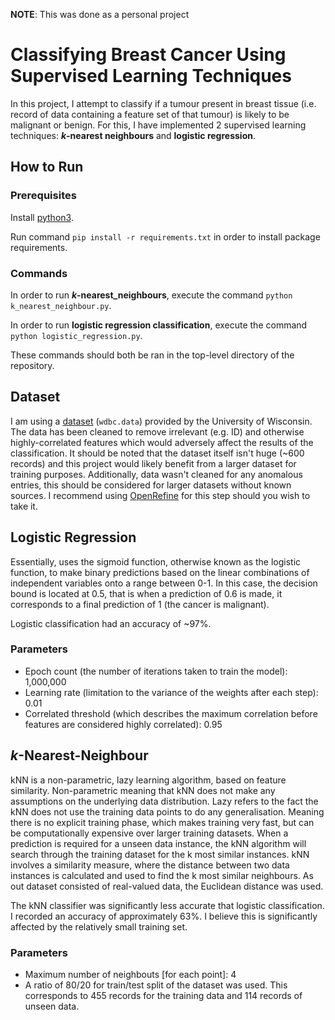 **NOTE**: This was done as a personal project

# Classifying Breast Cancer Using Supervised Learning Techniques

In this project, I attempt to classify if a tumour present in breast tissue (i.e. record of data containing a feature set of that tumour) is likely to be malignant or benign. For this, I have implemented 2 supervised learning techniques: **_k_-nearest neighbours** and **logistic regression**. 

## How to Run

### Prerequisites

Install [python3](https://www.python.org/download/releases/3.0/).

Run command `pip install -r requirements.txt` in order to install package requirements.

### Commands

In order to run **_k_-nearest_neighbours**, execute the command `python k_nearest_neighbour.py`.

In order to run **logistic regression classification**, execute the command `python logistic_regression.py`.

These commands should both be ran in the top-level directory of the repository.

## Dataset

I am using a [dataset](https://archive.ics.uci.edu/ml/machine-learning-databases/breast-cancer-wisconsin/) (`wdbc.data`) provided by the University of Wisconsin. The data has been cleaned to remove irrelevant (e.g. ID) and otherwise highly-correlated features which would adversely affect the results of the classification. It should be noted that the dataset itself isn't huge (~600 records) and this project would likely benefit from a larger dataset for training purposes. Additionally, data wasn't cleaned for any anomalous entries, this should be considered for larger datasets without known sources. I recommend using [OpenRefine](http://openrefine.org/) for this step should you wish to take it.

## Logistic Regression

Essentially, uses the sigmoid function, otherwise known as the logistic function, to make binary predictions based on the linear combinations of independent variables onto a range between 0-1. In this case, the decision bound is located at 0.5, that is when a prediction of 0.6 is made, it corresponds to a final prediction of 1 (the cancer is malignant).

Logistic classification had an accuracy of ~97%. 

### Parameters

* Epoch count (the number of iterations taken to train the model): 1,000,000
* Learning rate (limitation to the variance of the weights after each step): 0.01
* Correlated threshold (which describes the maximum correlation before features are considered highly correlated): 0.95

## _k_-Nearest-Neighbour

kNN is a non-parametric, lazy learning algorithm, based on feature similarity. Non-parametric meaning that kNN does not make any assumptions on the underlying data distribution. Lazy refers to the fact the kNN does not use the training data points to do any generalisation. Meaning there is no explicit training phase, which makes training very fast, but can be computationally expensive over larger training datasets. When a prediction is required for a unseen data instance, the kNN algorithm will search through the training dataset for the k most similar instances. kNN involves a similarity measure, where the distance between two data instances is calculated and used to find the k most similar neighbours. As out dataset consisted of real-valued data, the Euclidean distance was used.

The kNN classifier was significantly less accurate that logistic classification. I recorded an accuracy of approximately 63%. I believe this is significantly affected by the relatively small training set.

### Parameters

* Maximum number of neighbouts \[for each point]: 4
* A ratio of 80/20 for train/test split of the dataset was used. This corresponds to 455 records for the training data and 114 records of unseen data.

